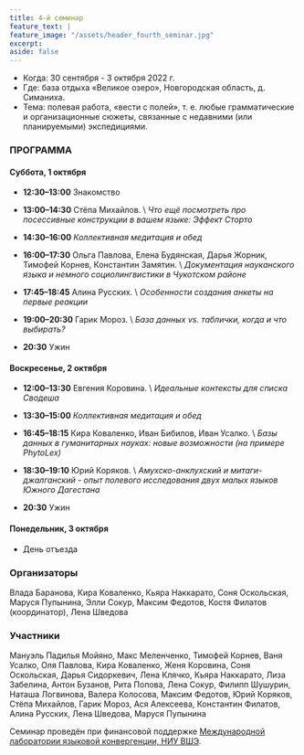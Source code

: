 ```yaml
---
title: 4-й семинар
feature_text: |
feature_image: "/assets/header_fourth_seminar.jpg"
excerpt: 
aside: false
---
```


- Когда: 30 сентября - 3 октября 2022 г.
- Где: база отдыха «Великое озеро», Новгородская область, д. Симаниха.
- Тема: полевая работа, «вести с полей», т. е. любые грамматические и организационные сюжеты, связанные с недавними (или планируемыми) экспедициями. 

### ПРОГРАММА

#### Суббота, 1 октября

- **12:30–13:00** Знакомство
- **13:00–14:30** Стёпа Михайлов. \\
*Что ещё посмотреть про посессивные конструкции в вашем языке: Эффект Сторто*

- **14:30–16:00** *Коллективная медитация и обед*

- **16:00–17:30** Ольга Павлова, Елена Будянская, Дарья Жорник, Тимофей Корнев, Константин Замятин. \\
*Документация науканского языка и немного социолингвистики в Чукотском районе*

- **17:45–18:45** Алина Русских. \\
*Особенности создания анкеты на первые реакции*

- **19:00–20:30** Гарик Мороз. \\
*База данных vs. таблички, когда и что выбирать?*

- **20:30** Ужин

#### Воскресенье, 2 октября

- **12:00–13:30** Евгения Коровина. \\
*Идеальные контексты для списка Сводеша*

- **13:30–15:00** *Коллективная медитация и обед*

- **16:45–18:15** Кира Коваленко, Иван Бибилов, Иван Усалко. \\
*Базы данных в гуманитарных науках: новые возможности (на примере PhytoLex)*

- **18:30–19:10** Юрий Коряков. \\
*Амухско-анклухский и митаги-джалганский - опыт полевого исследования двух малых языков Южного Дагестана*

- **20:30** Ужин

#### Понедельник, 3 октября

- День отъезда

### Организаторы

Влада Баранова, Кира Коваленко, Кьяра Наккарато, Соня Оскольская, Маруся Пупынина, Элли Сокур, Максим Федотов, Костя Филатов (координатор), Лена Шведова

### Участники
Мануэль Падилья Мойяно, Макс Меленченко, Тимофей Корнев, Ваня Усалко, Оля Павлова, Кира Коваленко, Женя Коровина, Соня Оскольская, Дарья Сидоркевич, Лена Клячко, Кьяра Наккарато, Лиза Забелина, Антон Бузанов, Рита Попова, Лена Сокур, Филипп Шушурин, Наташа Логвинова, Валера Колосова, Максим Федотов, Юрий Коряков, Стёпа Михайлов, Гарик Мороз, Ася Алексеева, Константин Филатов, Алина Русских, Лена Шведова, Маруся Пупынина

Семинар проведён при финансовой поддержке [Международной лаборатории языковой конвергенции, НИУ ВШЭ](https://ilcl.hse.ru/).

